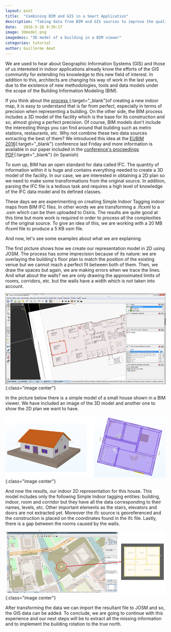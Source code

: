 ```yaml
---
layout: post
title:  "Combining BIM and GIS in a Smart Application"
description: "Taking data from BIM and GIS sources to improve the quality of our Smart Application."
date:   2016-5-26 9:39:17
image: 3dmodel.png
imagedesc: "3D model of a building in a BIM viewer"
categories: tutorial
author: Guillermo Amat
---
```


We are used to hear about Geographic Information Systems (GIS) and those of us interested in indoor applications already know the efforts of the GIS community for extending his knowledge to this new field
of interest. In addition to this, architects are changing his way of work  in the last years, due to the existence of new methodologies, tools and data models under the scope of the Building Information Modeling (BIM).

If you think about the [process ][mapping-howto]{:target="_blank"}of creating a new indoor map, it is easy to understand that is far from perfect, especially in terms of precision when representing a building. On the other side, the BIM process includes a 3D model of the facility which is the base for its construction and so, almost giving a perfect precision. Of course, BIM models don't include the interesting things you can find around that building such as metro stations, restaurants, etc. Why not combine these two data sources extracting the best of them? We introduced this idea at the [EUBIM 2016][eubim-home]{:target="_blank"} conference last Friday and more information is available in our paper included in the [conference's proceedings PDF][eubim-proceedings]{:target="_blank"} (in Spanish)

To sum up, BIM has an open standard for data called IFC. The quantity of information within it is huge and contains everything needed to create a 3D model of the facility. In our case, we are interested in obtaining a 2D plan so we need to make some transformations from the original source. In addition, parsing the IFC file is a tedious task and requires a high level of knowledge of the IFC data model and its defined classes.

These days we are experimenting on creating Simple Indoor Tagging indoor maps from BIM IFC files. In other words we are transforming a .ifcxml to a .osm which can be then uploaded to Osiris. The results are quite good at this time but more work is required in order to process all the complexities of the original source. To give an idea of this, we are working with a 20 MB ifcxml file to produce a 5 KB osm file. 

And now, let's see some examples about what we are explaining.

The first picture shows how we create our representation model in 2D using JOSM. The process has some imprecision because of its nature: we are overlaying the building's floor plan to match the position of the existing venue but we cannot reach a perfect fit between both of them. Then, we draw the spaces but again, we are making errors when we trace the lines. And what about the walls? we are only drawing the approximated limits of rooms, corridors, etc. but the walls have a width which is not taken into account.

![Drawing the 2D representation of our indoor map](/images/mapping10.png "Creating a 2D model"){:class="image center"}

In the picture below there is a simple model of a small house shown in a BIM viewer. We have included an image of the 3D model and another one to show the 2D plan we want to have.

![3D BIM model of a house](/images/House-in-BIM-viewer.png "Our test house shown in a BIM viewer"){:class="image center"}


And now the results, our indoor 2D representation for this house. This model includes only the following Simple Indoor tagging entities: building, indoor, room  and corridor but they have all the data corresponding to their names, levels, etc. Other important elements as the stairs, elevators and doors are not extracted yet. Moreover the ifc source is georeferenced and the construction is placed on the coordinates found in the ifc file. Lastly, there is a gap between the rooms caused by the walls.

![The 2D model and GIS data obtained from the BIM source](/images/ifcxml2osm.png "The current 2D model we are obtaining"){:class="image center"}

After transforming the data we can import the resultant file to JOSM and so, the GIS data can be added. To conclude, we are going to continue with this experience and our next steps will be to extract all the missing information and to implement the building rotation to the true north.




[mapping-howto]: https://github.com/osiris-indoor/sample-maps/wiki/How-to-map-a-building
[eubim-proceedings]: https://riunet.upv.es/handle/10251/64633.
[eubim-home]: http://www.eubim.com